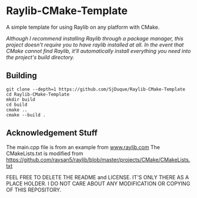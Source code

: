 # Raylib-CMake-Template

A simple template for using Raylib on any platform with CMake. 

*Although I recommend installing Raylib through a package manager, this project doesn't require you to have raylib installed at all. In the event that CMake cannot find Raylib, it'll automatically install everything you need into the project's build directory.*

## Building

```
git clone --depth=1 https://github.com/SjDuque/Raylib-CMake-Template
cd Raylib-CMake-Template
mkdir build
cd build
cmake ..
cmake --build .
```

## Acknowledgement Stuff

The main.cpp file is from an example from www.raylib.com
The CMakeLists.txt is modified from https://github.com/raysan5/raylib/blob/master/projects/CMake/CMakeLists.txt

FEEL FREE TO DELETE THE README and LICENSE. IT'S ONLY THERE AS A PLACE HOLDER. I DO NOT CARE ABOUT ANY MODIFICATION OR COPYING OF THIS REPOSITORY.
